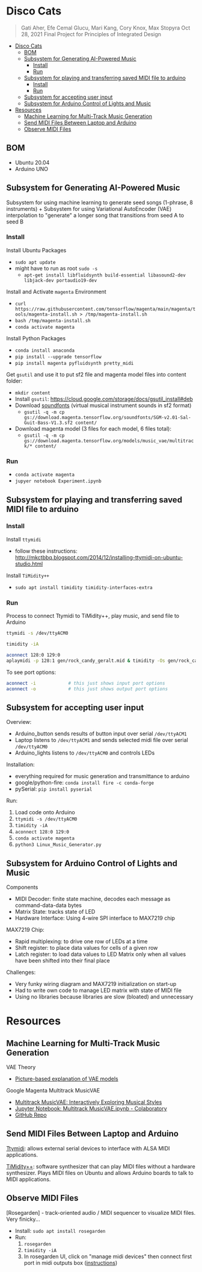 # Disco Cats
>Gati Aher, Efe Cemal Glucu, Mari Kang, Cory Knox, Max Stopyra
 Oct 28, 2021
 Final Project for Principles of Integrated Design

- [Disco Cats](#disco-cats)
  - [BOM](#bom)
  - [Subsystem for Generating AI-Powered Music](#subsystem-for-generating-ai-powered-music)
    - [Install](#install)
    - [Run](#run)
  - [Subsystem for playing and transferring saved MIDI file to arduino](#subsystem-for-playing-and-transferring-saved-midi-file-to-arduino)
    - [Install](#install-1)
    - [Run](#run-1)
  - [Subsystem for accepting user input](#subsystem-for-accepting-user-input)
  - [Subsystem for Arduino Control of Lights and Music](#subsystem-for-arduino-control-of-lights-and-music)
- [Resources](#resources)
  - [Machine Learning for Multi-Track Music Generation](#machine-learning-for-multi-track-music-generation)
  - [Send MIDI Files Between Laptop and Arduino](#send-midi-files-between-laptop-and-arduino)
  - [Observe MIDI Files](#observe-midi-files)

## BOM
* Ubuntu 20.04
* Arduino UNO

## Subsystem for Generating AI-Powered Music 

Subsystem for using machine learning to generate seed songs (1-phrase, 8 instruments) + Subsystem for using Variational AutoEncoder (VAE) interpolation to "generate" a longer song that transitions from seed A to seed B

### Install

Install Ubuntu Packages
* `sudo apt update`
* might have to run as root `sudo -s` 
  * `apt-get install libfluidsynth build-essential libasound2-dev libjack-dev portaudio19-dev`

Install and Activate `magenta` Environment
* `curl https://raw.githubusercontent.com/tensorflow/magenta/main/magenta/tools/magenta-install.sh > /tmp/magenta-install.sh`
* `bash /tmp/magenta-install.sh`
* `conda activate magenta`

Install Python Packages
* `conda install anaconda`
* `pip install --upgrade tensorflow`
* `pip install magenta pyfluidsynth pretty_midi`

Get `gsutil` and use it to put sf2 file and magenta model files into content folder:
* `mkdir content`
* Install `gsutil`: https://cloud.google.com/storage/docs/gsutil_install#deb
* Download [soundfonts](https://sites.google.com/site/soundfonts4u) (virtual musical instrument sounds in sf2 format)
  * `gsutil -q -m cp gs://download.magenta.tensorflow.org/soundfonts/SGM-v2.01-Sal-Guit-Bass-V1.3.sf2 content/`
* Download magenta model (3 files for each model, 6 files total): 
  * `gsutil -q -m cp gs://download.magenta.tensorflow.org/models/music_vae/multitrack/* content/`

### Run
* `conda activate magenta`
* `jupyer notebook Experiment.ipynb`

## Subsystem for playing and transferring saved MIDI file to arduino

### Install

Install `ttymidi`
* follow these instructions: http://mkctbbq.blogspot.com/2014/12/installing-ttymidi-on-ubuntu-studio.html

Install `TiMidity++`
* `sudo apt install timidity timidity-interfaces-extra`

### Run

Process to connect Ttymidi to TiMidity++, play music, and send file to Arduino

```bash
ttymidi -s /dev/ttyACM0

timidity -iA

aconnect 128:0 129:0
aplaymidi -p 128:1 gen/rock_candy_geralt.mid & timidity -Os gen/rock_candy_geralt.mid
```

To see port options:
```bash
aconnect -i            # this just shows input port options
aconnect -o            # this just shows output port options
```

## Subsystem for accepting user input

Overview:
* Arduino_button sends results of button input over serial `/dev/ttyACM1`
* Laptop listens to `/dev/ttyACM1` and sends selected midi file over serial `/dev/ttyACM0`
* Arduino_lights listens to `/dev/ttyACM0` and controls LEDs

Installation:
* everything required for music generation and transmittance to arduino
* google/python-fire: `conda install fire -c conda-forge`
* pySerial: `pip install pyserial`

Run:
1. Load code onto Arduino
2. `ttymidi -s /dev/ttyACM0`
3. `timidity -iA`
4. `aconnect 128:0 129:0`
5. `conda activate magenta`
6. `python3 Linux_Music_Generator.py`

## Subsystem for Arduino Control of Lights and Music

Components
* MIDI Decoder: finite state machine, decodes each message as command-data-data bytes
* Matrix State: tracks state of LED
* Hardware Interface: Using 4-wire SPI interface to MAX7219 chip

MAX7219 Chip:
* Rapid multiplexing: to drive one row of LEDs at a time
* Shift register: to place data values for cells of a given row
* Latch register: to load data values to LED Matrix only when all values have been shifted into their final place

Challenges:
* Very funky wiring diagram and MAX7219 initialization on start-up
* Had to write own code to manage LED matrix with state of MIDI file
* Using no libraries because libraries are slow (bloated) and unnecessary

# Resources

## Machine Learning for Multi-Track Music Generation

VAE Theory
* [Picture-based explanation of VAE models](https://www.jeremyjordan.me/variational-autoencoders/)

Google Magenta Multitrack MusicVAE
* [Multitrack MusicVAE: Interactively Exploring Musical Styles](https://magenta.tensorflow.org/multitrack)
* [Jupyter Notebook: Multitrack MusicVAE.ipynb - Colaboratory](https://colab.research.google.com/github/magenta/magenta-demos/blob/master/colab-notebooks/Multitrack_MusicVAE.ipynb)
* [GitHub Repo](https://github.com/magenta/magenta/tree/main/magenta/models/music_vae)

## Send MIDI Files Between Laptop and Arduino

[Ttymidi](http://www.varal.org/ttymidi/): allows external serial devices to interface with ALSA MIDI applications.

[TiMidity++](http://timidity.sourceforge.net/#info): software synthesizer that can play MIDI files without a hardware synthesizer. Plays MIDI files on Ubuntu and allows Arduino boards to talk to MIDI applications.

## Observe MIDI Files

[Rosegarden] - track-oriented audio / MIDI sequencer to visualize MIDI files. Very finicky...
* Install: `sudo apt install rosegarden`
* Run:
  1. `rosegarden`
  2. `timidity -iA`
  3. In rosegarden UI, click on "manage midi devices" then connect first port in midi outputs box ([instructions](https://ubuntuforums.org/showthread.php?t=1700943))
